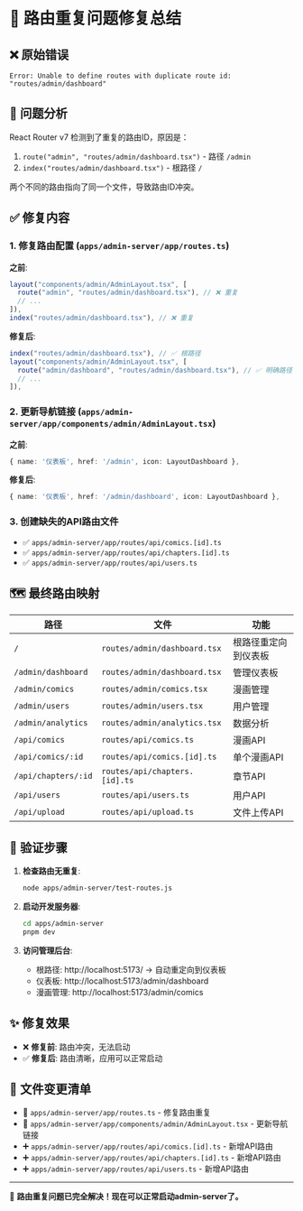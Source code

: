 # 🔧 路由重复问题修复总结

## ❌ **原始错误**
```
Error: Unable to define routes with duplicate route id: "routes/admin/dashboard"
```

## 🎯 **问题分析**
React Router v7 检测到了重复的路由ID，原因是：
1. `route("admin", "routes/admin/dashboard.tsx")` - 路径 `/admin`
2. `index("routes/admin/dashboard.tsx")` - 根路径 `/`

两个不同的路由指向了同一个文件，导致路由ID冲突。

## ✅ **修复内容**

### 1. **修复路由配置** (`apps/admin-server/app/routes.ts`)
**之前**:
```typescript
layout("components/admin/AdminLayout.tsx", [
  route("admin", "routes/admin/dashboard.tsx"), // ❌ 重复
  // ...
]),
index("routes/admin/dashboard.tsx"), // ❌ 重复
```

**修复后**:
```typescript
index("routes/admin/dashboard.tsx"), // ✅ 根路径
layout("components/admin/AdminLayout.tsx", [
  route("admin/dashboard", "routes/admin/dashboard.tsx"), // ✅ 明确路径
  // ...
]),
```

### 2. **更新导航链接** (`apps/admin-server/app/components/admin/AdminLayout.tsx`)
**之前**:
```typescript
{ name: '仪表板', href: '/admin', icon: LayoutDashboard },
```

**修复后**:
```typescript
{ name: '仪表板', href: '/admin/dashboard', icon: LayoutDashboard },
```

### 3. **创建缺失的API路由文件**
- ✅ `apps/admin-server/app/routes/api/comics.[id].ts`
- ✅ `apps/admin-server/app/routes/api/chapters.[id].ts`  
- ✅ `apps/admin-server/app/routes/api/users.ts`

## 🗺️ **最终路由映射**

| 路径 | 文件 | 功能 |
|------|------|------|
| `/` | `routes/admin/dashboard.tsx` | 根路径重定向到仪表板 |
| `/admin/dashboard` | `routes/admin/dashboard.tsx` | 管理仪表板 |
| `/admin/comics` | `routes/admin/comics.tsx` | 漫画管理 |
| `/admin/users` | `routes/admin/users.tsx` | 用户管理 |
| `/admin/analytics` | `routes/admin/analytics.tsx` | 数据分析 |
| `/api/comics` | `routes/api/comics.ts` | 漫画API |
| `/api/comics/:id` | `routes/api/comics.[id].ts` | 单个漫画API |
| `/api/chapters/:id` | `routes/api/chapters.[id].ts` | 章节API |
| `/api/users` | `routes/api/users.ts` | 用户API |
| `/api/upload` | `routes/api/upload.ts` | 文件上传API |

## 🚀 **验证步骤**

1. **检查路由无重复**:
   ```bash
   node apps/admin-server/test-routes.js
   ```

2. **启动开发服务器**:
   ```bash
   cd apps/admin-server
   pnpm dev
   ```

3. **访问管理后台**:
   - 根路径: http://localhost:5173/ → 自动重定向到仪表板
   - 仪表板: http://localhost:5173/admin/dashboard
   - 漫画管理: http://localhost:5173/admin/comics

## ✨ **修复效果**

- ❌ **修复前**: 路由冲突，无法启动
- ✅ **修复后**: 路由清晰，应用可以正常启动

## 📁 **文件变更清单**

- 🔧 `apps/admin-server/app/routes.ts` - 修复路由重复
- 🔧 `apps/admin-server/app/components/admin/AdminLayout.tsx` - 更新导航链接  
- ➕ `apps/admin-server/app/routes/api/comics.[id].ts` - 新增API路由
- ➕ `apps/admin-server/app/routes/api/chapters.[id].ts` - 新增API路由
- ➕ `apps/admin-server/app/routes/api/users.ts` - 新增API路由

---

🎉 **路由重复问题已完全解决！现在可以正常启动admin-server了。**
